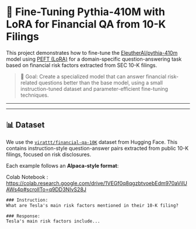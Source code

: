 # 🧠 Fine-Tuning Pythia-410M with LoRA for Financial QA from 10-K Filings

This project demonstrates how to fine-tune the [EleutherAI/pythia-410m](https://huggingface.co/EleutherAI/pythia-410m) model using [PEFT (LoRA)](https://github.com/huggingface/peft) for a domain-specific question-answering task based on financial risk factors extracted from SEC 10-K filings.

> 🚀 Goal: Create a specialized model that can answer financial risk-related questions better than the base model, using a small instruction-tuned dataset and parameter-efficient fine-tuning techniques.

---

---

## 📊 Dataset

We use the [`virattt/financial-qa-10K`](https://huggingface.co/datasets/virattt/financial-qa-10K) dataset from Hugging Face. This contains instruction-style question-answer pairs extracted from public 10-K filings, focused on risk disclosures.

Each example follows an **Alpaca-style format**:

Colab Notebook : https://colab.research.google.com/drive/1VEGf0q8qgzbtvoebEdm970aViIUAWs4p#scrollTo=q9DD3NIvS28J
```txt
### Instruction:
What are Tesla's main risk factors mentioned in their 10-K filing?

### Response:
Tesla's main risk factors include...
